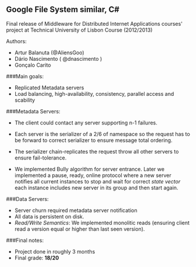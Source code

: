 Google File System similar, C#
------------------------------------------------------------------------------------------
Final release of Middleware for Distributed Internet Applications courses' project at Technical University of Lisbon Course (2012/2013)

Authors:

- Artur Balanuta (@AliensGoo)
- Dário Nascimento ( @dnascimento )
- Gonçalo Carito



###Main goals:

- Replicated Metadata servers
- Load balancing, high-availability, consistency, parallel access and scability


###Metadata Servers:
- The client could contact any server supporting n-1 failures.
- Each server is the serializer of a 2/6 of namespace so the request has to be forward to correct serializer to ensure message total ordering. 
- The serializer chain-replicates the request throw all other servers to ensure fail-tolerance.

- We implemented Bully algorithm for server entrance. Later we implemented a pause, ready, online protocol where a new server notifies all current instances to stop and wait for correct *state vector* each instance includes new server in its group and then start again.


###Data Servers:
- Server churn required metadata server notification
- All data is persistent on disk.
- *Read/Write Semantics*: We implemented monolitic reads (ensuring client read a version equal or higher than last seen version).


###Final notes:

- Project done in roughly 3 months
- Final grade: **18/20**


















